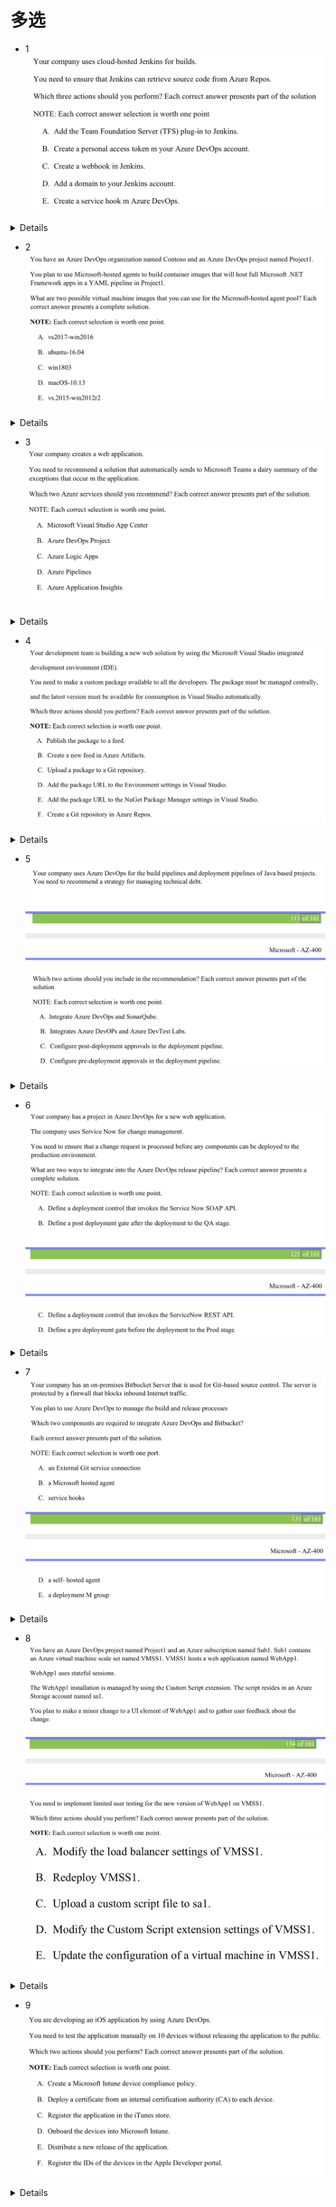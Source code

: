 # 多选

- 1
![](2020-05-28-18-29-22.png)
<details>
A B E
</details>

- 2
![](2020-05-28-18-30-41.png)
<details>
B C
</details>

- 3
![](2020-05-28-18-31-59.png)
<details>
C E
</details>

- 4
![](2020-05-28-18-33-07.png)
<details>
A B E
</details>

- 5
![](2020-05-28-18-34-19.png)
<details>
A C
</details>

- 6
![](2020-05-28-18-35-10.png)
<details>
B D
</details>

- 7
![](2020-05-28-18-36-08.png)
<details>
A D
</details>

- 8
![](2020-05-28-18-37-05.png)
![](2020-05-28-18-37-19.png)
<details>
B C D
</details>

- 9
![](2020-05-28-18-38-53.png)
<details>
B F
</details>

